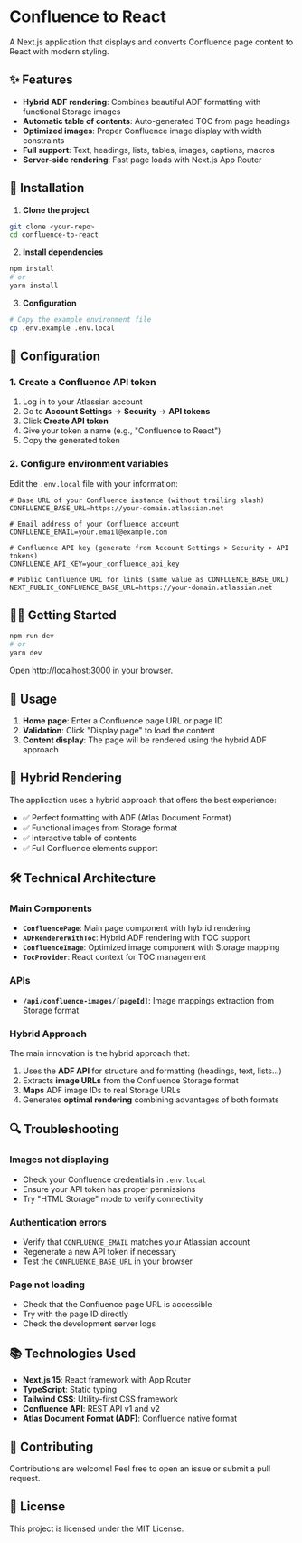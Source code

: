 # Confluence to React

A Next.js application that displays and converts Confluence page content to React with modern styling.

## ✨ Features

- **Hybrid ADF rendering**: Combines beautiful ADF formatting with functional Storage images
- **Automatic table of contents**: Auto-generated TOC from page headings
- **Optimized images**: Proper Confluence image display with width constraints
- **Full support**: Text, headings, lists, tables, images, captions, macros
- **Server-side rendering**: Fast page loads with Next.js App Router

## 🚀 Installation

1. **Clone the project**
```bash
git clone <your-repo>
cd confluence-to-react
```

2. **Install dependencies**
```bash
npm install
# or
yarn install
```

3. **Configuration**
```bash
# Copy the example environment file
cp .env.example .env.local
```

## 🔧 Configuration

### 1. Create a Confluence API token

1. Log in to your Atlassian account
2. Go to **Account Settings** → **Security** → **API tokens**
3. Click **Create API token**
4. Give your token a name (e.g., "Confluence to React")
5. Copy the generated token

### 2. Configure environment variables

Edit the `.env.local` file with your information:

```env
# Base URL of your Confluence instance (without trailing slash)
CONFLUENCE_BASE_URL=https://your-domain.atlassian.net

# Email address of your Confluence account
CONFLUENCE_EMAIL=your.email@example.com

# Confluence API key (generate from Account Settings > Security > API tokens)
CONFLUENCE_API_KEY=your_confluence_api_key

# Public Confluence URL for links (same value as CONFLUENCE_BASE_URL)
NEXT_PUBLIC_CONFLUENCE_BASE_URL=https://your-domain.atlassian.net
```

## 🏃‍♂️ Getting Started

```bash
npm run dev
# or
yarn dev
```

Open [http://localhost:3000](http://localhost:3000) in your browser.

## 📖 Usage

1. **Home page**: Enter a Confluence page URL or page ID
2. **Validation**: Click "Display page" to load the content
3. **Content display**: The page will be rendered using the hybrid ADF approach

## 🎯 Hybrid Rendering

The application uses a hybrid approach that offers the best experience:
- ✅ Perfect formatting with ADF (Atlas Document Format)
- ✅ Functional images from Storage format
- ✅ Interactive table of contents
- ✅ Full Confluence elements support

## 🛠️ Technical Architecture

### Main Components

- **`ConfluencePage`**: Main page component with hybrid rendering
- **`ADFRendererWithToc`**: Hybrid ADF rendering with TOC support
- **`ConfluenceImage`**: Optimized image component with Storage mapping
- **`TocProvider`**: React context for TOC management

### APIs

- **`/api/confluence-images/[pageId]`**: Image mappings extraction from Storage format

### Hybrid Approach

The main innovation is the hybrid approach that:
1. Uses the **ADF API** for structure and formatting (headings, text, lists...)
2. Extracts **image URLs** from the Confluence Storage format
3. **Maps** ADF image IDs to real Storage URLs
4. Generates **optimal rendering** combining advantages of both formats

## 🔍 Troubleshooting

### Images not displaying
- Check your Confluence credentials in `.env.local`
- Ensure your API token has proper permissions
- Try "HTML Storage" mode to verify connectivity

### Authentication errors
- Verify that `CONFLUENCE_EMAIL` matches your Atlassian account
- Regenerate a new API token if necessary
- Test the `CONFLUENCE_BASE_URL` in your browser

### Page not loading
- Check that the Confluence page URL is accessible
- Try with the page ID directly
- Check the development server logs

## 📚 Technologies Used

- **Next.js 15**: React framework with App Router
- **TypeScript**: Static typing
- **Tailwind CSS**: Utility-first CSS framework
- **Confluence API**: REST API v1 and v2
- **Atlas Document Format (ADF)**: Confluence native format

## 🤝 Contributing

Contributions are welcome! Feel free to open an issue or submit a pull request.

## 📄 License

This project is licensed under the MIT License.